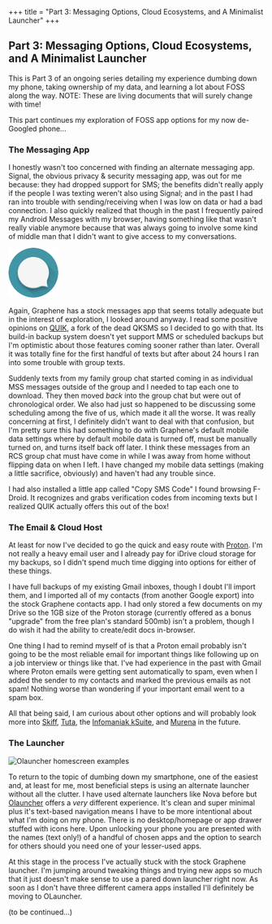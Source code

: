 +++
title = "Part 3: Messaging Options, Cloud Ecosystems, and A Minimalist Launcher"
+++

## Part 3: Messaging Options, Cloud Ecosystems, and A Minimalist Launcher

This is Part 3 of an ongoing series detailing my experience dumbing down my phone, taking ownership of my data, and learning a lot about FOSS along the way. NOTE: These are living documents that will surely change with time!

This part continues my exploration of FOSS app options for my now de-Googled phone...

### The Messaging App

I honestly wasn't too concerned with finding an alternate messaging app. Signal, the obvious privacy & security messaging app, was out for me because: they had dropped support for SMS; the benefits didn't really apply if the people I was texting weren't also using Signal; and in the past I had ran into trouble with sending/receiving when I was low on data or had a bad connection. I also quickly realized that though in the past I frequently paired my Android Messages with my browser, having something like that wasn't really viable anymore because that was always going to involve some kind of middle man that I didn't want to give access to my conversations.

![QUIK logo](/quik.png)

Again, Graphene has a stock messages app that seems totally adequate but in the interest of exploration, I looked around anyway. I read some positive opinions on [QUIK](https://github.com/octoshrimpy/quik), a fork of the dead QKSMS so I decided to go with that. Its build-in backup system doesn't yet support MMS or scheduled backups but I'm optimistic about those features coming sooner rather than later. Overall it was totally fine for the first handful of texts but after about 24 hours I ran into some trouble with group texts.

Suddenly texts from my family group chat started coming in as individual MSS messages outside of the group and I needed to tap each one to download. They then moved _back_ into the group chat but were out of chronological order. We also had just so happened to be discussing some scheduling among the five of us, which made it all the worse. It was really concerning at first, I definitely didn't want to deal with that confusion, but I'm pretty sure this had something to do with Graphene's default mobile data settings where by default mobile data is turned off, must be manually turned on, and turns itself back off later. I think these messages from an RCS group chat must have come in while I was away from home without flipping data on when I left. I have changed my mobile data settings (making a little sacrifice, obviously) and haven't had any trouble since.

I had also installed a little app called "Copy SMS Code" I found browsing F-Droid. It recognizes and grabs verification codes from incoming texts but I realized QUIK actually offers this out of the box!

### The Email & Cloud Host

At least for now I've decided to go the quick and easy route with [Proton](https://proton.me/). I'm not really a heavy email user and I already pay for iDrive cloud storage for my backups, so I didn't spend much time digging into options for either of these things.

I have full backups of my existing Gmail inboxes, though I doubt I'll import them, and I imported all of my contacts (from another Google export) into the stock Graphene contacts app. I had only stored a few documents on my Drive so the 1GB size of the Proton storage (currently offered as a bonus "upgrade" from the free plan's standard 500mb) isn't a problem, though I do wish it had the ability to create/edit docs in-browser.

One thing I had to remind myself of is that a Proton email probably isn't going to be the most reliable email for important things like following up on a job interview or things like that. I've had experience in the past with Gmail where Proton emails were getting sent automatically to spam, even when I added the sender to my contacts and marked the previous emails as not spam! Nothing worse than wondering if your important email went to a spam box.

All that being said, I am curious about other options and will probably look more into [Skiff](https://skiff.com/), [Tuta](https://tuta.com/), the [Infomaniak kSuite](https://www.infomaniak.com/en/ksuite), and [Murena](https://murena.com/cloud/) in the future.

### The Launcher

![Olauncher homescreen examples](https://dev-to-uploads.s3.amazonaws.com/uploads/articles/xpqlxecsxg0f6kxa06hc.jpeg)

To return to the topic of dumbing down my smartphone, one of the easiest and, at least for me, most beneficial steps is using an alternate launcher without all the clutter. I have used alternate launchers like Nova before but [Olauncher](https://github.com/tanujnotes/Olauncher) offers a _very_ different experience. It's clean and super minimal plus it's text-based navigation means I have to be more intentional about what I'm doing on my phone. There is no desktop/homepage or app drawer stuffed with icons here. Upon unlocking your phone you are presented with the names (text only!) of a handful of chosen apps and the option to search for others should you need one of your lesser-used apps.

At this stage in the process I've actually stuck with the stock Graphene launcher. I'm jumping around tweaking things and trying new apps so much that it just doesn't make sense to use a pared down launcher right now. As soon as I don't have three different camera apps installed I'll definitely be moving to OLauncher.

(to be continued...)
